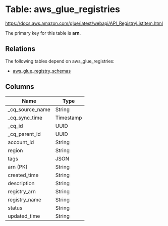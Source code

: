 # Table: aws_glue_registries

https://docs.aws.amazon.com/glue/latest/webapi/API_RegistryListItem.html

The primary key for this table is **arn**.

## Relations

The following tables depend on aws_glue_registries:
  - [aws_glue_registry_schemas](aws_glue_registry_schemas)

## Columns

| Name          | Type          |
| ------------- | ------------- |
|_cq_source_name|String|
|_cq_sync_time|Timestamp|
|_cq_id|UUID|
|_cq_parent_id|UUID|
|account_id|String|
|region|String|
|tags|JSON|
|arn (PK)|String|
|created_time|String|
|description|String|
|registry_arn|String|
|registry_name|String|
|status|String|
|updated_time|String|
